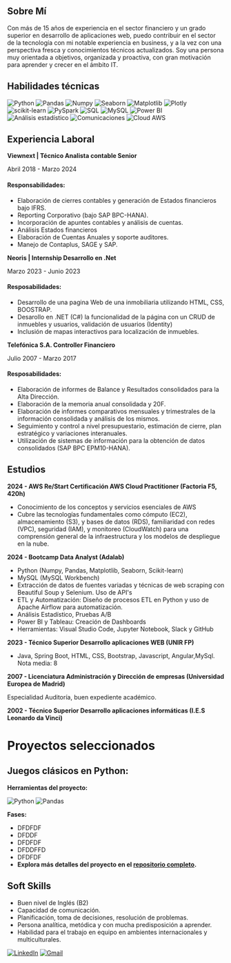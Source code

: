 ## Sobre Mí

Con más de 15 años de experiencia en el sector financiero y un grado superior en desarrollo de aplicaciones web, puedo contribuir en el sector de la tecnología con mi notable experiencia en business, y a la vez con una perspectiva fresca y conocimientos técnicos actualizados. Soy una persona muy orientada a objetivos, organizada y proactiva, con gran motivación para aprender y crecer en el ámbito IT.

## Habilidades técnicas

![Python](https://img.shields.io/badge/python-357ebd?style=for-the-badge&logo=python&logoColor=white)
![Pandas](https://img.shields.io/badge/pandas-%23357ebd.svg?style=for-the-badge&logo=pandas&logoColor=white)
![Numpy](https://img.shields.io/badge/numpy-%23357ebd.svg?style=for-the-badge&logo=numpy&logoColor=white)
![Seaborn](https://img.shields.io/badge/Seaborn-357ebd?style=for-the-badge)
![Matplotlib](https://img.shields.io/badge/Matplotlib-357ebd?style=for-the-badge)
![Plotly](https://img.shields.io/badge/Plotly-357ebd?style=for-the-badge)
![scikit-learn](https://img.shields.io/badge/scikit--learn-%23357ebd.svg?style=for-the-badge&logo=scikit-learn&logoColor=white)
![PySpark](https://img.shields.io/badge/PySpark-%23357ebd.svg?style=for-the-badge)
![SQL](https://img.shields.io/badge/SQL-%23357ebd.svg?style=for-the-badge)
![MySQL](https://img.shields.io/badge/MySQL-%23357ebd.svg?style=for-the-badge&logo=mysql&logoColor=white)
![Power BI](https://img.shields.io/badge/Power_BI-FFBE00?style=for-the-badge&logo=power-bi&logoColor=white)
![Análisis estadístico](https://img.shields.io/badge/An%C3%A1lisis_Estad%C3%ADstico-%23357ebd.svg?style=for-the-badge)
![Comunicaciones](https://img.shields.io/badge/Slack-4A154B?style=flat&logo=slack&logoColor=white)
![Cloud AWS](https://img.shields.io/badge/Amazon_AWS-232F3E?style=flat&logo=amazon-web-services&logoColor=white)

## Experiencia Laboral

**Viewnext | Técnico Analista contable Senior** 
  
  Abril 2018 - Marzo 2024

#### Responsabilidades:
- Elaboración de cierres contables y generación de Estados financieros bajo IFRS.
- Reporting Corporativo (bajo SAP BPC-HANA).
- Incorporación de apuntes contables y análisis de cuentas.
- Análisis Estados financieros
- Elaboración de Cuentas Anuales y soporte auditores.
- Manejo de Contaplus, SAGE y SAP.

**Neoris | Internship Desarrollo en .Net**

  Marzo 2023 - Junio 2023

#### Resposabilidades:
- Desarrollo de una pagina Web de una inmobiliaria utilizando HTML, CSS, BOOSTRAP.
- Desarollo en .NET (C#) la funcionalidad de la página con un CRUD de inmuebles y usuarios, validación de usuarios (Identity)
- Inclusión de mapas interactivos para localización de inmuebles.

**Telefónica S.A. Controller Financiero**

  Julio 2007 - Marzo 2017

#### Resposabilidades:
- Elaboración de informes de Balance y Resultados consolidados para la Alta Dirección.
- Elaboración de la memoria anual consolidada y 20F.
- Elaboración de informes comparativos mensuales y trimestrales de la información consolidada y análisis de los mismos.
- Seguimiento y control a nivel presupuestario, estimación de cierre, plan estratégico y variaciones interanuales.
- Utilización de sistemas de información para la obtención de datos consolidados (SAP BPC EPM10-HANA).

## Estudios

**2024 - AWS Re/Start Certificación AWS Cloud Practitioner (Factoria F5, 420h)**

- Conocimiento de los conceptos y servicios esenciales de AWS
- Cubre las tecnologías fundamentales como cómputo (EC2), almacenamiento (S3), y bases de datos (RDS), familiaridad con redes (VPC), seguridad (IAM), y monitoreo (CloudWatch) para una 
  comprensión general de la infraestructura y los modelos de despliegue en la nube.

**2024 - Bootcamp Data Analyst (Adalab)** 

- Python (Numpy, Pandas, Matplotlib, Seaborn, Scikit-learn)
- MySQL (MySQL Workbench)
- Extracción de datos de fuentes variadas y técnicas de web scraping con Beautiful Soup y Selenium. Uso de API's
- ETL y Automatización: Diseño de procesos ETL en Python y uso de Apache Airflow para automatización.
- Análisis Estadístico, Pruebas A/B
- Power BI  y Tableau: Creación de Dashboards
- Herramientas: Visual Studio Code, Jupyter Notebook, Slack y GitHub

**2023 - Técnico Superior Desarrollo aplicaciones WEB  (UNIR FP)** 

- Java, Spring Boot, HTML, CSS, Bootstrap, Javascript, Angular,MySql.
  Nota media: 8

**2007 - Licenciatura Administración y Dirección de empresas  (Universidad Europea de Madrid)**

  Especialidad Auditoría, buen expediente académico.

**2002 - Técnico Superior Desarrollo aplicaciones informáticas (I.E.S Leonardo da Vinci)**

# Proyectos seleccionados

## Juegos clásicos en Python:

**Herramientas del proyecto:**

![Python](https://img.shields.io/badge/python-357ebd?style=for-the-badge&logo=python&logoColor=white) 
![Pandas](https://img.shields.io/badge/pandas-%23357ebd.svg?style=for-the-badge&logo=pandas&logoColor=white)

**Fases:**

- DFDFDF
- DFDDF
- DFDFDF
- DFDDFFD
- DFDFDF
- **Explora más detalles del proyecto en el [repositorio completo](https://github.com/spinelf/Proyecto1_Juegos_clasicos_en_Python).**


<!--![Retail](/assets/img/retail.jpeg)-->


## Soft Skills

- Buen nivel de Inglés (B2)
- Capacidad de comunicación.
- Planificación, toma de decisiones, resolución de problemas. 
- Persona analítica, metódica y con mucha predisposición a aprender.
- Habilidad para el trabajo en equipo en ambientes internacionales y multiculturales.

[![LinkedIn](https://img.shields.io/badge/LinkedIn-0077B5?style=for-the-badge&logo=linkedin&logoColor=white)](https://www.linkedin.com/in/silviapi%C3%B1el/)
[![Gmail](https://img.shields.io/badge/Gmail-D14836?style=for-the-badge&logo=gmail&logoColor=white)](mailto:spinelf@gmail.com)
